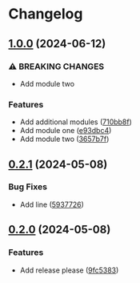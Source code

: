 # Changelog

## [1.0.0](https://github.com/traksharp/some-actions/compare/v0.2.1...v1.0.0) (2024-06-12)


### ⚠ BREAKING CHANGES

* Add module two

### Features

* Add additional modules ([710bb8f](https://github.com/traksharp/some-actions/commit/710bb8fc8849ee3e2d1c3de334dc49b45c5f4ebf))
* Add module one ([e93dbc4](https://github.com/traksharp/some-actions/commit/e93dbc41d32cf99348a7185db9e2de0fe47604b8))
* Add module two ([3657b7f](https://github.com/traksharp/some-actions/commit/3657b7f776469dc62f5e0e2b5ae49ca1a7c51870))

## [0.2.1](https://github.com/traksharp/some-actions/compare/v0.2.0...v0.2.1) (2024-05-08)


### Bug Fixes

* Add line ([5937726](https://github.com/traksharp/some-actions/commit/5937726fb9abd44fec27db7d8ab50ef284256d5f))

## [0.2.0](https://github.com/traksharp/some-actions/compare/v0.1.0...v0.2.0) (2024-05-08)


### Features

* Add release please ([9fc5383](https://github.com/traksharp/some-actions/commit/9fc5383d34add8db091c9ccc7005ef579118298d))
